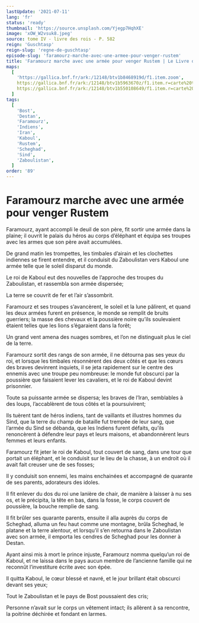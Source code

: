 ```yaml
---
lastUpdate: '2021-07-11'
lang: 'fr'
status: 'ready'
thumbnail: 'https://source.unsplash.com/Yjegp7HqhXE'
image: 'xOW_W2vsuk8.jpeg'
source: tome IV - livre des rois - P. 582
reign: 'Guschtasp'
reign-slug: 'regne-de-guschtasp'
episode-slug: 'faramourz-marche-avec-une-armee-pour-venger-rustem'
title: 'Faramourz marche avec une armée pour venger Rustem | Le Livre des Rois | Shâhnâmeh'
maps:
  [
    'https://gallica.bnf.fr/ark:/12148/btv1b8468919d/f1.item.zoom',
    https://gallica.bnf.fr/ark:/12148/btv1b5963670z/f1.item.r=carte%20touran.zoom,
    https://gallica.bnf.fr/ark:/12148/btv1b550108649/f1.item.r=carte%20touran.zoom,
  ]
tags:
  [
    'Bost',
    'Destan',
    'Faramourz',
    'Indiens',
    'Iran',
    'Kaboul',
    'Rustem',
    'Scheghad',
    'Sind',
    'Zaboulistan',
  ]
order: '89'
---
```


<!-- LTeX: language=fr -->

# Faramourz marche avec une armée pour venger Rustem

Faramourz, ayant accompli le deuil de son père, fit sortir une armée dans la plaine; il ouvrit le palais du héros au corps d’éléphant et équipa ses troupes avec les armes que son père avait accumulées.

De grand matin les trompettes, les timbales d’airain et les clochettes indiennes se firent entendre, et il conduisit du Zaboulistan vers Kaboul une armée telle que le soleil disparut du monde.

Le roi de Kaboul eut des nouvelles de l’approche des troupes du Zaboulistan, et rassembla son armée dispersée;

La terre se couvrit de fer et l’air s’assombrit.

Faramourz et ses troupes s’avancèrent, le soleil et la lune pâlirent, et quand les deux armées furent en présence, le monde se remplit de bruits guerriers; la masse des chevaux et la poussière noire qu’ils soulevaient étaient telles que les lions s’égaraient dans la forêt;

Un grand vent amena des nuages sombres, et l’on ne distinguait plus le ciel de la terre.

Faramourz sortit des rangs de son armée, il ne détourna pas ses yeux du roi, et lorsque les timbales résonnèrent des deux côtés et que les cœurs des braves devinrent inquiets, il se jeta rapidement sur le centre des ennemis avec une troupe peu nombreuse: le monde fut obscurci par la poussière que faisaient lever les cavaliers, et le roi de Kaboul devint prisonnier.

Toute sa puissante armée se dispersa; les braves de l’Iran, semblables à des loups, l’accablèrent de tous côtés et la poursuivirent;

Ils tuèrent tant de héros indiens, tant de vaillants et illustres hommes du Sind, que la terre du champ de bataille fut trempée de leur sang, que l’armée du Sind se débanda, que les Indiens furent défaits, qu’ils renoncèrent à défendre leur pays et leurs maisons, et abandonnèrent leurs femmes et leurs enfants.

Faramourz fit jeter le roi de Kaboul, tout couvert de sang, dans une tour que portait un éléphant, et le conduisit sur le lieu de la chasse, à un endroit où il avait fait creuser une de ses fosses;

Il y conduisit son ennemi, les mains enchainées et accompagné de quarante de ses parents, adorateurs des idoles.

Il fit enlever du dos du roi une lanière de chair, de manière à laisser à nu ses os, et le précipita, la tête en bas, dans la fosse, le corps couvert de poussière, la bouche remplie de sang.

Il fit brûler ses quarante parents, ensuite il alla auprès du corps de Scheghad, alluma un feu haut comme une montagne, brûla Scheghad, le platane et la terre alentour, et lorsqu’il s’en retourna dans le Zaboulistan avec son armée, il emporta les cendres de Scheghad pour les donner à Destan.

Ayant ainsi mis à mort le prince injuste, Faramourz nomma quelqu’un roi de Kaboul, et ne laissa dans le pays aucun membre de l’ancienne famille qui ne reconnût l’investiture écrite avec son épée.

Il quitta Kaboul, le cœur blessé et navré, et le jour brillant était obscurci devant ses yeux;

Tout le Zaboulistan et le pays de Bost poussaient des cris;

Personne n’avait sur le corps un vêtement intact; ils allèrent à sa rencontre, la poitrine déchirée et fondant en larmes.

